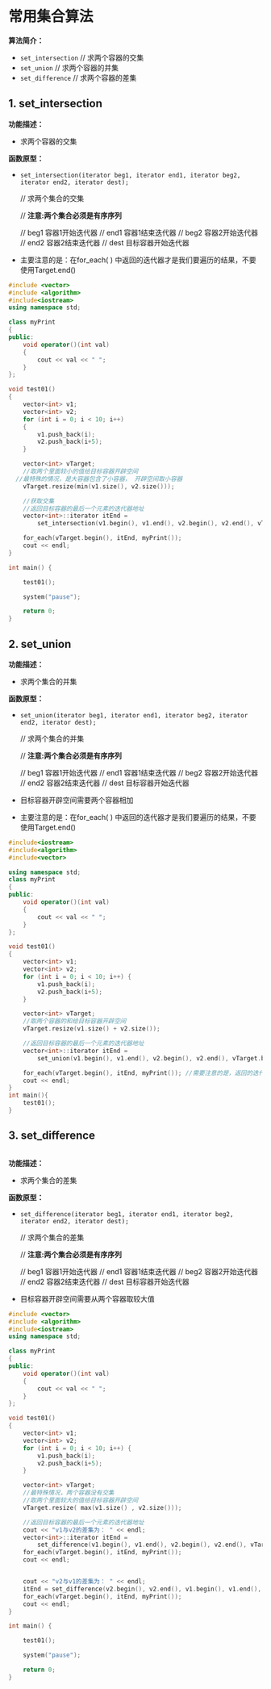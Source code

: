 # 常用集合算法

**算法简介：**

* `set_intersection` // 求两个容器的交集
* `set_union` // 求两个容器的并集
* `set_difference` // 求两个容器的差集

## 1. set\_intersection

**功能描述：**

* 求两个容器的交集

**函数原型：**

*   `set_intersection(iterator beg1, iterator end1, iterator beg2, iterator end2, iterator dest);`

    // 求两个集合的交集

    // **注意:两个集合必须是有序序列**

    // beg1 容器1开始迭代器 // end1 容器1结束迭代器 // beg2 容器2开始迭代器 // end2 容器2结束迭代器 // dest 目标容器开始迭代器
* 主要注意的是：在for\_each( ) 中返回的迭代器才是我们要遍历的结果，不要使用Target.end()

```cpp
#include <vector>
#include <algorithm>
#include<iostream>
using namespace std;

class myPrint
{
public:
	void operator()(int val)
	{
		cout << val << " ";
	}
};

void test01()
{
	vector<int> v1;
	vector<int> v2;
	for (int i = 0; i < 10; i++)
    {
		v1.push_back(i);
		v2.push_back(i+5);
	}

	vector<int> vTarget;
	//取两个里面较小的值给目标容器开辟空间
  //最特殊的情况，是大容器包含了小容器， 开辟空间取小容器
	vTarget.resize(min(v1.size(), v2.size()));

    //获取交集
	//返回目标容器的最后一个元素的迭代器地址
	vector<int>::iterator itEnd = 
        set_intersection(v1.begin(), v1.end(), v2.begin(), v2.end(), vTarget.begin());

	for_each(vTarget.begin(), itEnd, myPrint());
	cout << endl;
}

int main() {

	test01();

	system("pause");

	return 0;
}
```

## 2. set\_union

**功能描述：**

* 求两个集合的并集

**函数原型：**

*   `set_union(iterator beg1, iterator end1, iterator beg2, iterator end2, iterator dest);`

    // 求两个集合的并集

    // **注意:两个集合必须是有序序列**

    // beg1 容器1开始迭代器 // end1 容器1结束迭代器 // beg2 容器2开始迭代器 // end2 容器2结束迭代器 // dest 目标容器开始迭代器
* 目标容器开辟空间需要两个容器相加
* 主要注意的是：在for\_each( ) 中返回的迭代器才是我们要遍历的结果，不要使用Target.end()

```cpp
#include<iostream>
#include<algorithm>
#include<vector>

using namespace std;
class myPrint
{
public:
	void operator()(int val)
	{
		cout << val << " ";
	}
};

void test01()
{
	vector<int> v1;
	vector<int> v2;
	for (int i = 0; i < 10; i++) {
		v1.push_back(i);
		v2.push_back(i+5);
	}

	vector<int> vTarget;
	//取两个容器的和给目标容器开辟空间
	vTarget.resize(v1.size() + v2.size()); 

	//返回目标容器的最后一个元素的迭代器地址
	vector<int>::iterator itEnd = 
        set_union(v1.begin(), v1.end(), v2.begin(), v2.end(), vTarget.begin());

	for_each(vTarget.begin(), itEnd, myPrint()); //需要注意的是，返回的迭代器才是我们要返回的结果
	cout << endl;
}
int main(){
    test01();
}   
```

## 3. set\_difference

<figure><img src="../../../.gitbook/assets/image (16).png" alt=""><figcaption></figcaption></figure>

**功能描述：**

* 求两个集合的差集

**函数原型：**

*   `set_difference(iterator beg1, iterator end1, iterator beg2, iterator end2, iterator dest);`

    // 求两个集合的差集

    // **注意:两个集合必须是有序序列**

    // beg1 容器1开始迭代器 // end1 容器1结束迭代器 // beg2 容器2开始迭代器 // end2 容器2结束迭代器 // dest 目标容器开始迭代器
* 目标容器开辟空间需要从两个容器取较大值

```cpp
#include <vector>
#include <algorithm>
#include<iostream>
using namespace std;

class myPrint
{
public:
	void operator()(int val)
	{
		cout << val << " ";
	}
};

void test01()
{
	vector<int> v1;
	vector<int> v2;
	for (int i = 0; i < 10; i++) {
		v1.push_back(i);
		v2.push_back(i+5);
	}

	vector<int> vTarget;
    //最特殊情况，两个容器没有交集
	//取两个里面较大的值给目标容器开辟空间
	vTarget.resize( max(v1.size() , v2.size()));

	//返回目标容器的最后一个元素的迭代器地址
	cout << "v1与v2的差集为： " << endl;
	vector<int>::iterator itEnd = 
        set_difference(v1.begin(), v1.end(), v2.begin(), v2.end(), vTarget.begin());
	for_each(vTarget.begin(), itEnd, myPrint());
	cout << endl;


	cout << "v2与v1的差集为： " << endl;
	itEnd = set_difference(v2.begin(), v2.end(), v1.begin(), v1.end(), vTarget.begin());
	for_each(vTarget.begin(), itEnd, myPrint());
	cout << endl;
}

int main() {

	test01();

	system("pause");

	return 0;
}
```
